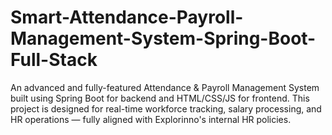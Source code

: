 # Smart-Attendance-Payroll-Management-System-Spring-Boot-Full-Stack
An advanced and fully-featured Attendance &amp; Payroll Management System built using Spring Boot for backend and HTML/CSS/JS for frontend. This project is designed for real-time workforce tracking, salary processing, and HR operations — fully aligned with Explorinno's internal HR policies.
